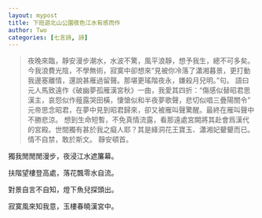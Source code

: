 ```yaml
---
layout: mypost
title: 下班遊北山公園夜色江水有感而作
author: Two
categories: [七言詩, 詩]
---
```


> 夜晚來臨，靜安漫步潮水，水波不驚，風平浪靜，想予我生，總不可多矣。今我浪費光陰，不學無術，寂寞中卻想來“見被你冷落了瀟湘暮景，更打動我邊塞離情，還說甚雁過留聲。那堪更瑤階夜永，嫌殺月兒明。”句。
語曰元人馬致遠作《破幽夢孤雁漢宮秋》一曲，我愛其四折：“傷感似替昭君思漢主，哀怨似作薤露哭田橫，悽愴似和半夜夢歌聲，悲切似唱三疊陽關令”
元帝思念昭君，在夢中見到昭君歸來，卻又被雁叫聲驚醒。最終在雁叫聲中不勝悲涼。
想到生命短暫，不免真情流露，看那遠處宮闕將其赴會爲漢代的宮殿。世間獨有甚於我之癡人耶？其是絳洞花王寶玉、瀟湘妃顰顰而已。情不自禁，敢於斯文。
靜安頓首。

獨我閒閒閒漫步，夜浸江水遮簾幕。

扶階望樓登高處，落花飄零水自流。

對景自言不自知，燈下魚兒探頭出。

寂寞風來知我意，玉樓春曉漢宮中。
